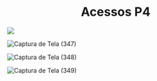 <h1 align="center">Acessos P4</h1>
<img src="(https://github.com/DabiLiam/p4-acessos/assets/130109019/26f73477-810a-40d4-bd35-f09517069af0)">

![Captura de Tela (347)](https://github.com/DabiLiam/p4-acessos/assets/130109019/c1423c85-139a-4936-9fce-64632d1236a7)

![Captura de Tela (348)](https://github.com/DabiLiam/p4-acessos/assets/130109019/f86a42fc-4a54-46ae-af04-9d50159b886b)

![Captura de Tela (349)](https://github.com/DabiLiam/p4-acessos/assets/130109019/699a7b79-6c94-4ebc-b6eb-1ef9343b13cd)
